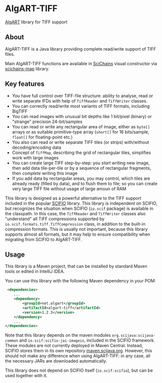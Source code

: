 # AlgART-TIFF

[AlgART](https://algart.net) library for TIFF support

## About

AlgART-TIFF is a Java library providing complete read/write support of TIFF files. 

Main AlgART-TIFF functions are available in [SciChains](http://scichains.com) visual constructor
via [scichains-map](https://github.com/scichains/scichains-maps) library.

## Key features

* You have full control over TIFF-file structure: ability to analyse, read or write separate IFDs with help of `TiffReader` and `TiffWriter` classes.
* You can correctly read/write most variants of TIFF formats, including BigTIFF
* You can read images with unusual bit depths like 1 bit/pixel (binary) or "strange" precision 24-bit/samples
* You can read or write any rectangular area of image, either as `byte[]` arrays or as suitable primitive-type array (`short[]` for 16 bits/sample, `float[]` for floating-point etc.)
* You also can read or write separate TIFF tiles (or strips) with/without decoding/encoding data
* Concept of `TiffMap`, describing the grid of rectangular tiles, simplifies work with large images
* You can create large TIFF step-by-step: you _start_ writing new image, then add data tile-per-tile or by a sequence of rectangular fragments, then _complete_ writing this image 
* If you add data by rectangular areas, you may control, which tiles are already ready (filled by data), and to flush them to file; so you can create very large TIFF file without usage of large amoun of RAM
  
This library is designed as a powerful alternative to the TIFF support included in the popular [SCIFIO](https://github.com/scifio/scifio) library. This library is independent on SCIFIO, but recognizes the situation when SCIFIO (`io.scif` package) is available in the classpath. In this case, the `TiffReader` and `TiffWriter` classes also "understand" all TIFF compressions supported by `io.scif.formats.tiff.TiffCompression` class, in addition to the built-in compression formats. 
This is usually not important, because this library supports almost all formats, but it may help to ensure compatibility when migrating from SCIFIO to AlgART-TIFF. 


## Usage

This library is a Maven project, that can be installed by standard Maven tools or edited in IntelliJ IDEA.

You can use this library with the following Maven dependency in your POM:

```xml
 <dependencies>
    ...
    <dependency>
        <groupId>net.algart</groupId>
        <artifactId>algart-tiff</artifactId>
        <version>1.2.3</version>
    </dependency>
    ...
</dependencies>
```

Note that this library depends on the maven modules `org.scijava:scijava-common` and `io.scif:scifio-jai-imageio`, included in the SCIFIO framework. These modules are not currently deployed in Maven Central. Instead, SCIFIO stores them in its own repository [maven.scijava.org](https://maven.scijava.org/). However, this should not make any difference when using AlgART-TIFF: in any case, all the necessary JARs are downloaded automatically.

This library does not depend on SCIFIO itself (`io.scif:scifio`), but can be used together with it. 
